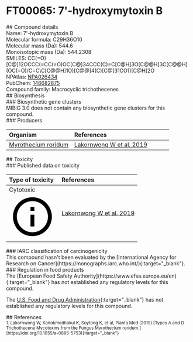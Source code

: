
# FT00065: 7&#39;-hydroxymytoxin B
<div class="molecule_image" style="float:left">
<img data-smiles= CC(=O)[C@]12OCCC(=CC(=O)OC[C@]34CCC(C)=C[C@H]3O[C@@H]3C[C@@H](OC(=O)/C=C\C[C@@H]1O)[C@@]4(C)[C@]31CO1)[C@H]2O data-smiles-options="{ 'width': 350, 'height': 350 }" />
</div>
## Compound details
<div style="overflow:hidden">
Name: 7&#39;-hydroxymytoxin B<br>
Molecular formula: C29H36O10<br>
Molecular mass (Da): 544.6<br>
Monoisotopic mass (Da): 544.2308<br>
<div class="break_all">
SMILES: CC(=O)[C@]12OCCC(=CC(=O)OC[C@]34CCC(C)=C[C@H]3O[C@@H]3C[C@@H](OC(=O)/C=C\C[C@@H]1O)[C@@]4(C)[C@]31CO1)[C@H]2O<br>
</div>
        NPAtlas: <a href=https://www.npatlas.org/explore/compounds/NPA026434 target="_blank">NPA026434</a><br>
        PubChem: <a href=https://pubchem.ncbi.nlm.nih.gov/compound/146682875 target="_blank">146682875</a><br>
    Compound family: Macrocyclic trichothecenes<br>
</div>

<div markdown="block" class="section">
## Biosynthesis
<div markdown="block" class="subsection">
### Biosynthetic gene clusters
<div markdown="block" class="indented_block">
MIBiG 3.0 does not contain any biosynthetic gene clusters for this compound.
</div>
</div>

<div markdown="block" class="subsection">
### Producers
<table>
<thead>
<tr>
<th style="text-align: left;" role="columnheader" width="40%" data-sort-default>Organism</th>
<th style="text-align: left;" role="columnheader" width="60%">References</th>
</tr>
</thead>
        <tr>
        <td style="text-align: left;"><a href="https://www.ncbi.nlm.nih.gov/Taxonomy/Browser/wwwtax.cgi?mode=Info&id=1859971" target="_blank">Myrothecium roridum</a></td>
        <td style="text-align: left;"><a href="#REF00057">Lakornwong W et al. 2019</a></td>
        </tr>
</table>
</div>
</div>

<div markdown="block" class="section">
## Toxicity
<div markdown="block" class="subsection">
### Published data on toxicity
<table>
<thead>
<tr>
<th style="text-align: left;" role="columnheader" width="40%" data-sort-default>Type of toxicity</th>
<th style="text-align: left;" role="columnheader" width="60%">References</th>
</tr>
</thead>
<tbody>
<tr>
<td style="text-align: left;">Cytotoxic <span class="twemoji" title="Toxic to cells"><svg xmlns="http://www.w3.org/2000/svg" viewBox="0 0 24 24"><path d="M11 9h2V7h-2m1 13c-4.41 0-8-3.59-8-8s3.59-8 8-8 8 3.59 8 8-3.59 8-8 8m0-18A10 10 0 0 0 2 12a10 10 0 0 0 10 10 10 10 0 0 0 10-10A10 10 0 0 0 12 2m-1 15h2v-6h-2v6Z"></path></svg></span></td>
<td style="text-align: left;"><a href="#REF00057">Lakornwong W et al. 2019</a></td>
</tr>
</tbody>
</table>
</div>

<div markdown="block" class="subsection">
### IARC classification of carcinogenicity
<div markdown="block" class="indented_block">
This compound hasn't been evaluated by the [International Agency for Research on Cancer](https://monographs.iarc.who.int/){:target="_blank"}.<br>
</div>
</div>

<div markdown="block" class="subsection">
### Regulation in food products
<div markdown="block" class="indented_block">
The [European Food Safety Authority](https://www.efsa.europa.eu/en){:target="_blank"} has not established any regulatory levels for this compound. <br>

The [U.S. Food and Drug Administration](https://www.fda.gov/){:target="_blank"} has not established any regulatory levels for this compound. <br>

</div>
</div>

</div>

<div markdown="block" class="section">
## References
<div markdown="block" style="font-size: smaller;">
<span id=REF00057>
1. Lakornwong W, Kanokmedhakul K, Soytong K, et al, Planta Med (2019) [Types A and D Trichothecene Mycotoxins from the Fungus Myrothecium roridum.](https://doi.org/10.1055/a-0895-5753){:target="_blank"}<br>
</span>

</div>
</div>

<script type="text/javascript" src="https://unpkg.com/smiles-drawer@2.0.1/dist/smiles-drawer.min.js"></script>
<script>
    SmiDrawer.apply();
</script>